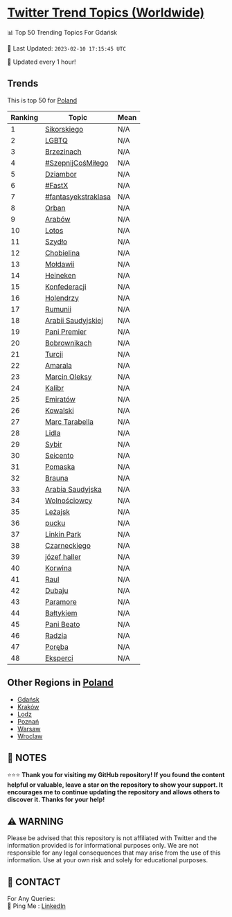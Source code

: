 [Twitter Trend Topics (Worldwide)](https://github.com/ErcinDedeoglu/Twitter-Trend-Topics)
==========


📊 Top 50 Trending Topics For Gdańsk

📆 Last Updated: `2023-02-10 17:15:45 UTC`

🔧 Updated every 1 hour!


## Trends

This is top 50 for [Poland](</Poland>)

| Ranking | Topic | Mean |
| ------- | ------------ | ------------ |
| 1 | [Sikorskiego](http://twitter.com/search?q=Sikorskiego) | N/A |
| 2 | [LGBTQ](http://twitter.com/search?q=LGBTQ) | N/A |
| 3 | [Brzezinach](http://twitter.com/search?q=Brzezinach) | N/A |
| 4 | [#SzepnijCośMiłego](http://twitter.com/search?q=%23SzepnijCo%c5%9bMi%c5%82ego) | N/A |
| 5 | [Dziambor](http://twitter.com/search?q=Dziambor) | N/A |
| 6 | [#FastX](http://twitter.com/search?q=%23FastX) | N/A |
| 7 | [#fantasyekstraklasa](http://twitter.com/search?q=%23fantasyekstraklasa) | N/A |
| 8 | [Orban](http://twitter.com/search?q=Orban) | N/A |
| 9 | [Arabów](http://twitter.com/search?q=Arab%c3%b3w) | N/A |
| 10 | [Lotos](http://twitter.com/search?q=Lotos) | N/A |
| 11 | [Szydło](http://twitter.com/search?q=Szyd%c5%82o) | N/A |
| 12 | [Chobielina](http://twitter.com/search?q=Chobielina) | N/A |
| 13 | [Mołdawii](http://twitter.com/search?q=Mo%c5%82dawii) | N/A |
| 14 | [Heineken](http://twitter.com/search?q=Heineken) | N/A |
| 15 | [Konfederacji](http://twitter.com/search?q=Konfederacji) | N/A |
| 16 | [Holendrzy](http://twitter.com/search?q=Holendrzy) | N/A |
| 17 | [Rumunii](http://twitter.com/search?q=Rumunii) | N/A |
| 18 | [Arabii Saudyjskiej](http://twitter.com/search?q=Arabii+Saudyjskiej) | N/A |
| 19 | [Pani Premier](http://twitter.com/search?q=Pani+Premier) | N/A |
| 20 | [Bobrownikach](http://twitter.com/search?q=Bobrownikach) | N/A |
| 21 | [Turcji](http://twitter.com/search?q=Turcji) | N/A |
| 22 | [Amarala](http://twitter.com/search?q=Amarala) | N/A |
| 23 | [Marcin Oleksy](http://twitter.com/search?q=Marcin+Oleksy) | N/A |
| 24 | [Kalibr](http://twitter.com/search?q=Kalibr) | N/A |
| 25 | [Emiratów](http://twitter.com/search?q=Emirat%c3%b3w) | N/A |
| 26 | [Kowalski](http://twitter.com/search?q=Kowalski) | N/A |
| 27 | [Marc Tarabella](http://twitter.com/search?q=Marc+Tarabella) | N/A |
| 28 | [Lidla](http://twitter.com/search?q=Lidla) | N/A |
| 29 | [Sybir](http://twitter.com/search?q=Sybir) | N/A |
| 30 | [Seicento](http://twitter.com/search?q=Seicento) | N/A |
| 31 | [Pomaska](http://twitter.com/search?q=Pomaska) | N/A |
| 32 | [Brauna](http://twitter.com/search?q=Brauna) | N/A |
| 33 | [Arabia Saudyjska](http://twitter.com/search?q=Arabia+Saudyjska) | N/A |
| 34 | [Wolnościowcy](http://twitter.com/search?q=Wolno%c5%9bciowcy) | N/A |
| 35 | [Leżajsk](http://twitter.com/search?q=Le%c5%bcajsk) | N/A |
| 36 | [pucku](http://twitter.com/search?q=pucku) | N/A |
| 37 | [Linkin Park](http://twitter.com/search?q=Linkin+Park) | N/A |
| 38 | [Czarneckiego](http://twitter.com/search?q=Czarneckiego) | N/A |
| 39 | [józef haller](http://twitter.com/search?q=j%c3%b3zef+haller) | N/A |
| 40 | [Korwina](http://twitter.com/search?q=Korwina) | N/A |
| 41 | [Raul](http://twitter.com/search?q=Raul) | N/A |
| 42 | [Dubaju](http://twitter.com/search?q=Dubaju) | N/A |
| 43 | [Paramore](http://twitter.com/search?q=Paramore) | N/A |
| 44 | [Bałtykiem](http://twitter.com/search?q=Ba%c5%82tykiem) | N/A |
| 45 | [Pani Beato](http://twitter.com/search?q=Pani+Beato) | N/A |
| 46 | [Radzia](http://twitter.com/search?q=Radzia) | N/A |
| 47 | [Poręba](http://twitter.com/search?q=Por%c4%99ba) | N/A |
| 48 | [Eksperci](http://twitter.com/search?q=Eksperci) | N/A |



## Other Regions in [Poland](</Poland>)

* [Gdańsk](</Poland/Gdańsk.md>)
* [Kraków](</Poland/Kraków.md>)
* [Lodz](</Poland/Lodz.md>)
* [Poznań](</Poland/Poznań.md>)
* [Warsaw](</Poland/Warsaw.md>)
* [Wroclaw](</Poland/Wroclaw.md>)



## 📝 NOTES

⭐⭐⭐ **Thank you for visiting my GitHub repository! If you found the content helpful or valuable, leave a star on the repository to show your support. It encourages me to continue updating the repository and allows others to discover it. Thanks for your help!**


## ⚠️ WARNING

Please be advised that this repository is not affiliated with Twitter and the information provided is for informational purposes only. We are not responsible for any legal consequences that may arise from the use of this information. Use at your own risk and solely for educational purposes.


## 📨 CONTACT

 For Any Queries:  
            🏓 Ping Me : [LinkedIn](https://www.linkedin.com/in/ercindedeoglu/)
